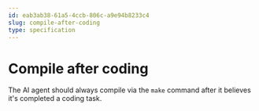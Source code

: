 ```yaml
---
id: eab3ab38-61a5-4ccb-806c-a9e94b8233c4
slug: compile-after-coding
type: specification
---
```


# Compile after coding

The AI agent should always compile via the `make` command after it believes it's completed a coding task.
